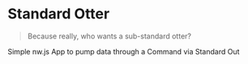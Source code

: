 # Standard Otter
> Because really, who wants a sub-standard otter?

Simple nw.js App to pump data through a Command via Standard Out
